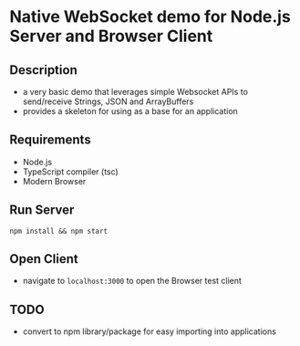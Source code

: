 # Native WebSocket demo for Node.js Server and Browser Client

## Description
- a very basic demo that leverages simple Websocket APIs to send/receive Strings, JSON and ArrayBuffers
- provides a skeleton for using as a base for an application

## Requirements
- Node.js
- TypeScript compiler (tsc)
- Modern Browser

## Run Server
`npm install && npm start`

## Open Client
- navigate to `localhost:3000` to open the Browser test client

## TODO
- convert to npm library/package for easy importing into applications